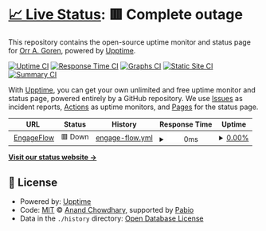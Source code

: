 # [📈 Live Status](https://demo.upptime.js.org): <!--live status--> **🟥 Complete outage**

This repository contains the open-source uptime monitor and status page for [Orr A. Goren](https://demo.upptime.js.org), powered by [Upptime](https://github.com/upptime/upptime).

[![Uptime CI](https://github.com/orrgorenn/engage-flow-crm-backend/workflows/Uptime%20CI/badge.svg)](https://github.com/orrgorenn/engage-flow-crm-backend/actions?query=workflow%3A%22Uptime+CI%22)
[![Response Time CI](https://github.com/orrgorenn/engage-flow-crm-backend/workflows/Response%20Time%20CI/badge.svg)](https://github.com/orrgorenn/engage-flow-crm-backend/actions?query=workflow%3A%22Response+Time+CI%22)
[![Graphs CI](https://github.com/orrgorenn/engage-flow-crm-backend/workflows/Graphs%20CI/badge.svg)](https://github.com/orrgorenn/engage-flow-crm-backend/actions?query=workflow%3A%22Graphs+CI%22)
[![Static Site CI](https://github.com/orrgorenn/engage-flow-crm-backend/workflows/Static%20Site%20CI/badge.svg)](https://github.com/orrgorenn/engage-flow-crm-backend/actions?query=workflow%3A%22Static+Site+CI%22)
[![Summary CI](https://github.com/orrgorenn/engage-flow-crm-backend/workflows/Summary%20CI/badge.svg)](https://github.com/orrgorenn/engage-flow-crm-backend/actions?query=workflow%3A%22Summary+CI%22)

With [Upptime](https://upptime.js.org), you can get your own unlimited and free uptime monitor and status page, powered entirely by a GitHub repository. We use [Issues](https://github.com/orrgorenn/engage-flow-crm-backend/issues) as incident reports, [Actions](https://github.com/orrgorenn/engage-flow-crm-backend/actions) as uptime monitors, and [Pages](https://demo.upptime.js.org) for the status page.

<!--start: status pages-->
<!-- This summary is generated by Upptime (https://github.com/upptime/upptime) -->
<!-- Do not edit this manually, your changes will be overwritten -->
<!-- prettier-ignore -->
| URL | Status | History | Response Time | Uptime |
| --- | ------ | ------- | ------------- | ------ |
| <img alt="" src="https://icons.duckduckgo.com/ip3/crm.orrgoren.com.ico" height="13"> [EngageFlow](https://crm.orrgoren.com) | 🟥 Down | [engage-flow.yml](https://github.com/orrgorenn/engageflow-uptime/commits/HEAD/history/engage-flow.yml) | <details><summary><img alt="Response time graph" src="./graphs/engage-flow/response-time-week.png" height="20"> 0ms</summary><br><a href="https://orrgorenn.github.io/engageflow-uptime/history/engage-flow"><img alt="Response time 384" src="https://img.shields.io/endpoint?url=https%3A%2F%2Fraw.githubusercontent.com%2Forrgorenn%2Fengageflow-uptime%2FHEAD%2Fapi%2Fengage-flow%2Fresponse-time.json"></a><br><a href="https://orrgorenn.github.io/engageflow-uptime/history/engage-flow"><img alt="24-hour response time 0" src="https://img.shields.io/endpoint?url=https%3A%2F%2Fraw.githubusercontent.com%2Forrgorenn%2Fengageflow-uptime%2FHEAD%2Fapi%2Fengage-flow%2Fresponse-time-day.json"></a><br><a href="https://orrgorenn.github.io/engageflow-uptime/history/engage-flow"><img alt="7-day response time 0" src="https://img.shields.io/endpoint?url=https%3A%2F%2Fraw.githubusercontent.com%2Forrgorenn%2Fengageflow-uptime%2FHEAD%2Fapi%2Fengage-flow%2Fresponse-time-week.json"></a><br><a href="https://orrgorenn.github.io/engageflow-uptime/history/engage-flow"><img alt="30-day response time 0" src="https://img.shields.io/endpoint?url=https%3A%2F%2Fraw.githubusercontent.com%2Forrgorenn%2Fengageflow-uptime%2FHEAD%2Fapi%2Fengage-flow%2Fresponse-time-month.json"></a><br><a href="https://orrgorenn.github.io/engageflow-uptime/history/engage-flow"><img alt="1-year response time 384" src="https://img.shields.io/endpoint?url=https%3A%2F%2Fraw.githubusercontent.com%2Forrgorenn%2Fengageflow-uptime%2FHEAD%2Fapi%2Fengage-flow%2Fresponse-time-year.json"></a></details> | <details><summary><a href="https://orrgorenn.github.io/engageflow-uptime/history/engage-flow">0.00%</a></summary><a href="https://orrgorenn.github.io/engageflow-uptime/history/engage-flow"><img alt="All-time uptime 7.22%" src="https://img.shields.io/endpoint?url=https%3A%2F%2Fraw.githubusercontent.com%2Forrgorenn%2Fengageflow-uptime%2FHEAD%2Fapi%2Fengage-flow%2Fuptime.json"></a><br><a href="https://orrgorenn.github.io/engageflow-uptime/history/engage-flow"><img alt="24-hour uptime 0.00%" src="https://img.shields.io/endpoint?url=https%3A%2F%2Fraw.githubusercontent.com%2Forrgorenn%2Fengageflow-uptime%2FHEAD%2Fapi%2Fengage-flow%2Fuptime-day.json"></a><br><a href="https://orrgorenn.github.io/engageflow-uptime/history/engage-flow"><img alt="7-day uptime 0.00%" src="https://img.shields.io/endpoint?url=https%3A%2F%2Fraw.githubusercontent.com%2Forrgorenn%2Fengageflow-uptime%2FHEAD%2Fapi%2Fengage-flow%2Fuptime-week.json"></a><br><a href="https://orrgorenn.github.io/engageflow-uptime/history/engage-flow"><img alt="30-day uptime 0.00%" src="https://img.shields.io/endpoint?url=https%3A%2F%2Fraw.githubusercontent.com%2Forrgorenn%2Fengageflow-uptime%2FHEAD%2Fapi%2Fengage-flow%2Fuptime-month.json"></a><br><a href="https://orrgorenn.github.io/engageflow-uptime/history/engage-flow"><img alt="1-year uptime 7.22%" src="https://img.shields.io/endpoint?url=https%3A%2F%2Fraw.githubusercontent.com%2Forrgorenn%2Fengageflow-uptime%2FHEAD%2Fapi%2Fengage-flow%2Fuptime-year.json"></a></details>

<!--end: status pages-->

[**Visit our status website →**](https://demo.upptime.js.org)

## 📄 License

- Powered by: [Upptime](https://github.com/upptime/upptime)
- Code: [MIT](./LICENSE) © [Anand Chowdhary](https://anandchowdhary.com), supported by [Pabio](https://pabio.com)
- Data in the `./history` directory: [Open Database License](https://opendatacommons.org/licenses/odbl/1-0/)

